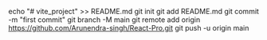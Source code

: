 echo "# vite_project" >> README.md
git init
git add README.md
git commit -m "first commit"
git branch -M main
git remote add origin https://github.com/Arunendra-singh/React-Pro.git
git push -u origin main
